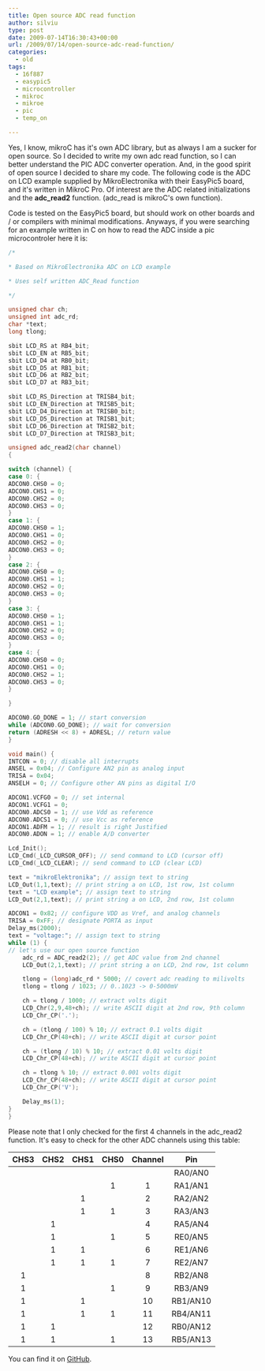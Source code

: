 ```yaml
---
title: Open source ADC read function
author: silviu
type: post
date: 2009-07-14T16:30:43+00:00
url: /2009/07/14/open-source-adc-read-function/
categories:
  - old
tags:
  - 16f887
  - easypic5
  - microcontroller
  - mikroc
  - mikroe
  - pic
  - temp_on

---
```

Yes, I know, mikroC has it's own ADC library, but as always I am a sucker for open source. So I decided to write my own adc read function, so I can better understand the PIC ADC converter operation. And, in the good spirit of open source I decided to share my code. The following code is the ADC on LCD example supplied by MikroElectronika with their EasyPic5 board, and it's written in MikroC Pro. Of interest are the ADC related initializations and the **adc_read2** function. (adc_read is mikroC's own function).

Code is tested on the EasyPic5 board, but should work on other boards and / or compilers with minimal modifications. Anyways, if you were searching for an example written in C on how to read the ADC inside a pic microcontroler here it is:

```c
/*

* Based on MikroElectronika ADC on LCD example

* Uses self written ADC_Read function

*/

unsigned char ch;
unsigned int adc_rd;
char *text;
long tlong;

sbit LCD_RS at RB4_bit;
sbit LCD_EN at RB5_bit;
sbit LCD_D4 at RB0_bit;
sbit LCD_D5 at RB1_bit;
sbit LCD_D6 at RB2_bit;
sbit LCD_D7 at RB3_bit;

sbit LCD_RS_Direction at TRISB4_bit;
sbit LCD_EN_Direction at TRISB5_bit;
sbit LCD_D4_Direction at TRISB0_bit;
sbit LCD_D5_Direction at TRISB1_bit;
sbit LCD_D6_Direction at TRISB2_bit;
sbit LCD_D7_Direction at TRISB3_bit;

unsigned adc_read2(char channel)
{

switch (channel) {
case 0: {
ADCON0.CHS0 = 0;
ADCON0.CHS1 = 0;
ADCON0.CHS2 = 0;
ADCON0.CHS3 = 0;
}
case 1: {
ADCON0.CHS0 = 1;
ADCON0.CHS1 = 0;
ADCON0.CHS2 = 0;
ADCON0.CHS3 = 0;
}
case 2: {
ADCON0.CHS0 = 0;
ADCON0.CHS1 = 1;
ADCON0.CHS2 = 0;
ADCON0.CHS3 = 0;
}
case 3: {
ADCON0.CHS0 = 1;
ADCON0.CHS1 = 1;
ADCON0.CHS2 = 0;
ADCON0.CHS3 = 0;
}
case 4: {
ADCON0.CHS0 = 0;
ADCON0.CHS1 = 0;
ADCON0.CHS2 = 1;
ADCON0.CHS3 = 0;
}

}

ADCON0.GO_DONE = 1; // start conversion
while (ADCON0.GO_DONE); // wait for conversion
return (ADRESH << 8) + ADRESL; // return value
}

void main() {
INTCON = 0; // disable all interrupts
ANSEL = 0x04; // Configure AN2 pin as analog input
TRISA = 0x04;
ANSELH = 0; // Configure other AN pins as digital I/O

ADCON1.VCFG0 = 0; // set internal
ADCON1.VCFG1 = 0;
ADCON0.ADCS0 = 1; // use Vdd as reference
ADCON0.ADCS1 = 0; // use Vcc as reference
ADCON1.ADFM = 1; // result is right Justified
ADCON0.ADON = 1; // enable A/D converter

Lcd_Init();
LCD_Cmd(_LCD_CURSOR_OFF); // send command to LCD (cursor off)
LCD_Cmd(_LCD_CLEAR); // send command to LCD (clear LCD)

text = "mikroElektronika"; // assign text to string
LCD_Out(1,1,text); // print string a on LCD, 1st row, 1st column
text = "LCD example"; // assign text to string
LCD_Out(2,1,text); // print string a on LCD, 2nd row, 1st column

ADCON1 = 0x82; // configure VDD as Vref, and analog channels
TRISA = 0xFF; // designate PORTA as input
Delay_ms(2000);
text = "voltage:"; // assign text to string
while (1) {
// let's use our open source function
    adc_rd = ADC_read2(2); // get ADC value from 2nd channel
    LCD_Out(2,1,text); // print string a on LCD, 2nd row, 1st column

    tlong = (long)adc_rd * 5000; // covert adc reading to milivolts
    tlong = tlong / 1023; // 0..1023 -> 0-5000mV

    ch = tlong / 1000; // extract volts digit
    LCD_Chr(2,9,48+ch); // write ASCII digit at 2nd row, 9th column
    LCD_Chr_CP('.');

    ch = (tlong / 100) % 10; // extract 0.1 volts digit
    LCD_Chr_CP(48+ch); // write ASCII digit at cursor point

    ch = (tlong / 10) % 10; // extract 0.01 volts digit
    LCD_Chr_CP(48+ch); // write ASCII digit at cursor point

    ch = tlong % 10; // extract 0.001 volts digit
    LCD_Chr_CP(48+ch); // write ASCII digit at cursor point
    LCD_Chr_CP('V');

    Delay_ms(1);
}
}

```

Please note that I only checked for the first 4 channels in the adc_read2 function. It's easy to check for the other ADC channels using this table:

| CHS3 | CHS2 | CHS1 | CHS0 | Channel | Pin      |
|:----:|:----:|:----:|:----:|:-------:|:--------:|
|      |      |      |      |         | RA0/AN0  |
|      |      |      | 1    | 1       | RA1/AN1  |
|      |      | 1    |      | 2       | RA2/AN2  |
|      |      | 1    | 1    | 3       | RA3/AN3  |
|      | 1    |      |      | 4       | RA5/AN4  |
|      | 1    |      | 1    | 5       | RE0/AN5  |
|      | 1    | 1    |      | 6       | RE1/AN6  |
|      | 1    | 1    | 1    | 7       | RE2/AN7  |
| 1    |      |      |      | 8       | RB2/AN8  |
| 1    |      |      | 1    | 9       | RB3/AN9  |
| 1    |      | 1    |      | 10      | RB1/AN10 |
| 1    |      | 1    | 1    | 11      | RB4/AN11 |
| 1    | 1    |      |      | 12      | RB0/AN12 |
| 1    | 1    |      | 1    | 13      | RB5/AN13 |

You can find it on [GitHub][1].

 [1]: https://github.com/filviu/mikroc_bits